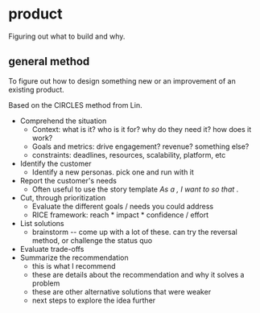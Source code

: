 # product

Figuring out what to build and why.

## general method

To figure out how to design something new or an improvement of an existing product.

Based on the CIRCLES method from Lin.

- Comprehend the situation
  - Context: what is it? who is it for? why do they need it? how does it work?
  - Goals and metrics: drive engagement? revenue? something else?
  - constraints: deadlines, resources, scalability, platform, etc
- Identify the customer
  - Identify a new personas. pick one and run with it
- Report the customer's needs
  - Often useful to use the story template _As a <role>, I want to <goal> so that <benefit>_.
- Cut, through prioritization
  - Evaluate the different goals / needs you could address
  - RICE framework: reach * impact * confidence / effort
- List solutions
  - brainstorm -- come up with a lot of these. can try the reversal method, or challenge the status quo
- Evaluate trade-offs
- Summarize the recommendation
  - this is what I recommend
  - these are details about the recommendation and why it solves a problem
  - these are other alternative solutions that were weaker
  - next steps to explore the idea further